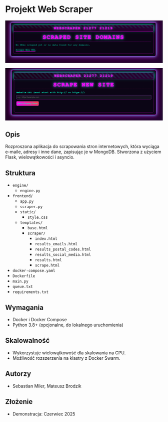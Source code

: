 # Projekt Web Scraper

![Header](img/header.png)

![Header2](img/header2.png)

## Opis
Rozproszona aplikacja do scrapowania stron internetowych, która wyciąga e-maile, adresy i inne dane, zapisując je w MongoDB. Stworzona z użyciem Flask, wielowątkowości i asyncio.

## Struktura

*   `engine/`
    *   `engine.py`
*   `frontend/`
    *   `app.py`  
    *   `scraper.py` 
    *   `static/`
        *   `style.css`
    *   `templates/`
        *   `base.html`
        *   `scraper/`
            *   `index.html`
            *   `results_emails.html`
            *   `results_postal_codes.html`
            *   `results_social_media.html`
            *   `results.html`
            *   `scrape.html`
*   `docker-compose.yaml`
*   `Dockerfile`
*   `main.py`
*   `queue.txt`
*   `requirements.txt`

## Wymagania
- Docker i Docker Compose
- Python 3.8+ (opcjonalne, do lokalnego uruchomienia)

## Skalowalność
- Wykorzystuje wielowątkowość dla skalowania na CPU.
- Możliwość rozszerzenia na klastry z Docker Swarm.

## Autorzy
- Sebastian Miler, Mateusz Brodzik

## Złożenie
- Demonstracja: Czerwiec 2025
